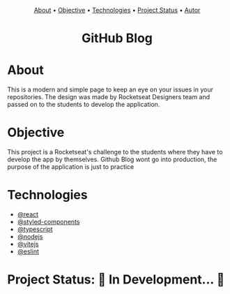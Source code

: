 <p align="center">
 <a href="#about">About</a> • 
 <a href="#objective">Objective</a> •
 <a href="#technologies">Technologies</a> • 
 <a href="#project status">Project Status</a> • 
 <a href="#autor">Autor</a>
</p>

<h1 align="center">GitHub Blog</h1>

# About

This is a modern and simple page to keep an eye on your issues in your repositories.
The design was made by Rocketseat Designers team and passed on to the students to develop the application.

# Objective

This project is a Rocketseat's challenge to the students where they have to develop the app by themselves.
Github Blog wont go into production, the purpose of the application is just to practice

# Technologies
- [@react](https://github.com/facebook/react)
- [@styled-components](https://github.com/styled-components/styled-components)
- [@typescript](https://github.com/microsoft/TypeScript)
- [@nodejs](https://github.com/nodejs/node)
- [@vitejs](https://github.com/vitejs/vite-plugin-react/blob/main/packages/plugin-react/README.md)
- [@eslint](https://github.com/eslint/eslint)

# Project Status: 🚧  In Development...  🚧
